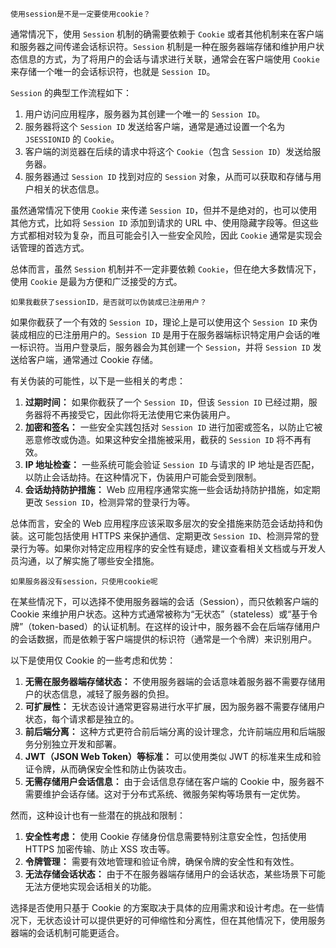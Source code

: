 ```
使用session是不是一定要使用cookie？
```

通常情况下，使用 `Session` 机制的确需要依赖于 `Cookie` 或者其他机制来在客户端和服务器之间传递会话标识符。`Session` 机制是一种在服务器端存储和维护用户状态信息的方式，为了将用户的会话与请求进行关联，通常会在客户端使用 `Cookie` 来存储一个唯一的会话标识符，也就是 `Session ID`。

`Session` 的典型工作流程如下：

1. 用户访问应用程序，服务器为其创建一个唯一的 `Session ID`。
2. 服务器将这个 `Session ID` 发送给客户端，通常是通过设置一个名为 `JSESSIONID` 的 `Cookie`。
3. 客户端的浏览器在后续的请求中将这个 `Cookie`（包含 `Session ID`）发送给服务器。
4. 服务器通过 `Session ID` 找到对应的 `Session` 对象，从而可以获取和存储与用户相关的状态信息。

虽然通常情况下使用 `Cookie` 来传递 `Session ID`，但并不是绝对的，也可以使用其他方式，比如将 `Session ID` 添加到请求的 URL 中、使用隐藏字段等。但这些方式都相对较为复杂，而且可能会引入一些安全风险，因此 `Cookie` 通常是实现会话管理的首选方式。

总体而言，虽然 `Session` 机制并不一定非要依赖 `Cookie`，但在绝大多数情况下，使用 `Cookie` 是最为方便和广泛接受的方式。

```
如果我截获了sessionID，是否就可以伪装成已注册用户？
```

如果你截获了一个有效的 `Session ID`，理论上是可以使用这个 `Session ID` 来伪装成相应的已注册用户的。`Session ID` 是用于在服务器端标识特定用户会话的唯一标识符。当用户登录后，服务器会为其创建一个 `Session`，并将 `Session ID` 发送给客户端，通常通过 Cookie 存储。

有关伪装的可能性，以下是一些相关的考虑：

1. **过期时间：** 如果你截获了一个 `Session ID`，但该 `Session ID` 已经过期，服务器将不再接受它，因此你将无法使用它来伪装用户。
2. **加密和签名：** 一些安全实践包括对 `Session ID` 进行加密或签名，以防止它被恶意修改或伪造。如果这种安全措施被采用，截获的 `Session ID` 将不再有效。
3. **IP 地址检查：** 一些系统可能会验证 `Session ID` 与请求的 IP 地址是否匹配，以防止会话劫持。在这种情况下，伪装用户可能会受到限制。
4. **会话劫持防护措施：** Web 应用程序通常实施一些会话劫持防护措施，如定期更改 `Session ID`，检测异常的登录行为等。

总体而言，安全的 Web 应用程序应该采取多层次的安全措施来防范会话劫持和伪装。这可能包括使用 HTTPS 来保护通信、定期更改 `Session ID`、检测异常的登录行为等。如果你对特定应用程序的安全性有疑虑，建议查看相关文档或与开发人员沟通，以了解实施了哪些安全措施。

```
如果服务器没有session，只使用cookie呢
```

在某些情况下，可以选择不使用服务器端的会话（Session），而只依赖客户端的 Cookie 来维护用户状态。这种方式通常被称为“无状态”（stateless）或“基于令牌”（token-based）的认证机制。在这样的设计中，服务器不会在后端存储用户的会话数据，而是依赖于客户端提供的标识符（通常是一个令牌）来识别用户。

以下是使用仅 Cookie 的一些考虑和优势：

1. **无需在服务器端存储状态：** 不使用服务器端的会话意味着服务器不需要存储用户的状态信息，减轻了服务器的负担。
2. **可扩展性：** 无状态设计通常更容易进行水平扩展，因为服务器不需要存储用户状态，每个请求都是独立的。
3. **前后端分离：** 这种方式更符合前后端分离的设计理念，允许前端应用和后端服务分别独立开发和部署。
4. **JWT（JSON Web Token）等标准：** 可以使用类似 JWT 的标准来生成和验证令牌，从而确保安全性和防止伪装攻击。
5. **无需存储用户会话信息：** 由于会话信息存储在客户端的 Cookie 中，服务器不需要维护会话存储。这对于分布式系统、微服务架构等场景有一定优势。

然而，这种设计也有一些潜在的挑战和限制：

1. **安全性考虑：** 使用 Cookie 存储身份信息需要特别注意安全性，包括使用 HTTPS 加密传输、防止 XSS 攻击等。
2. **令牌管理：** 需要有效地管理和验证令牌，确保令牌的安全性和有效性。
3. **无法存储会话状态：** 由于不在服务器端存储用户的会话状态，某些场景下可能无法方便地实现会话相关的功能。

选择是否使用只基于 Cookie 的方案取决于具体的应用需求和设计考虑。在一些情况下，无状态设计可以提供更好的可伸缩性和分离性，但在其他情况下，使用服务器端的会话机制可能更适合。